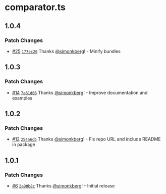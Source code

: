 # comparator.ts

## 1.0.4

### Patch Changes

- [#25](https://github.com/simonkberg/comparator.ts/pull/25) [`177ec20`](https://github.com/simonkberg/comparator.ts/commit/177ec208d15aa00831421b6e3f670d63ae6fe7e0) Thanks [@simonkberg](https://github.com/simonkberg)! - Minify bundles

## 1.0.3

### Patch Changes

- [#14](https://github.com/simonkberg/comparator.ts/pull/14) [`7a61d66`](https://github.com/simonkberg/comparator.ts/commit/7a61d66412f69b5071736b9003edd6bde5791347) Thanks [@simonkberg](https://github.com/simonkberg)! - Improve documentation and examples

## 1.0.2

### Patch Changes

- [#12](https://github.com/simonkberg/comparator.ts/pull/12) [`254a6cb`](https://github.com/simonkberg/comparator.ts/commit/254a6cbcf2fc09b1ef91221d4f944710c5d561d4) Thanks [@simonkberg](https://github.com/simonkberg)! - Fix repo URL and include README in package

## 1.0.1

### Patch Changes

- [#6](https://github.com/simonkberg/comparator.ts/pull/6) [`2a90b8c`](https://github.com/simonkberg/comparator.ts/commit/2a90b8c3fccd117f034b4fd990c079680530cacb) Thanks [@simonkberg](https://github.com/simonkberg)! - Initial release
